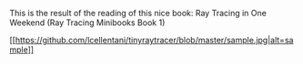 This is the result of the reading of this nice book: Ray Tracing in One Weekend (Ray Tracing Minibooks Book 1)

[[https://github.com/lcellentani/tinyraytracer/blob/master/sample.jpg|alt=sample]]
